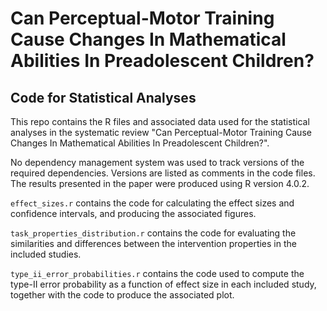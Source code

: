 # Can Perceptual-Motor Training Cause Changes In Mathematical Abilities In Preadolescent Children?
## Code for Statistical Analyses

This repo contains the R files and associated data used for the statistical analyses in the systematic review "Can Perceptual-Motor Training Cause Changes In Mathematical Abilities In Preadolescent Children?".

No dependency management system was used to track versions of the required dependencies. Versions are listed as comments in the code files. The results presented in the paper were produced using R version 4.0.2.

```effect_sizes.r``` contains the code for calculating the effect sizes and confidence intervals, and producing the associated figures.

```task_properties_distribution.r``` contains the code for evaluating the similarities and differences between the intervention properties in the included studies.

```type_ii_error_probabilities.r``` contains the code used to compute the type-II error probability as a function of effect size in each included study, together with the code to produce the associated plot.